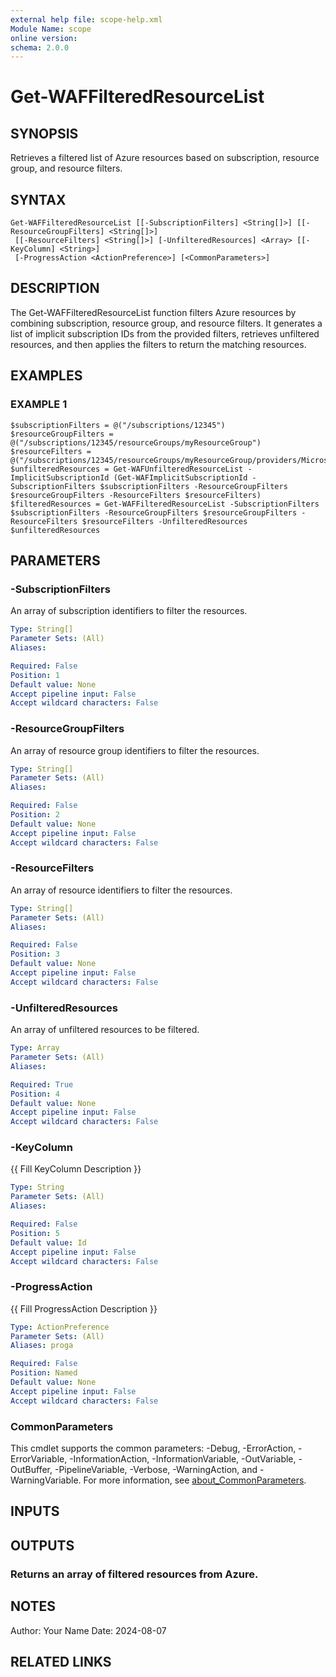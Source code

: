 ```yaml
---
external help file: scope-help.xml
Module Name: scope
online version:
schema: 2.0.0
---
```


# Get-WAFFilteredResourceList

## SYNOPSIS
Retrieves a filtered list of Azure resources based on subscription, resource group, and resource filters.

## SYNTAX

```
Get-WAFFilteredResourceList [[-SubscriptionFilters] <String[]>] [[-ResourceGroupFilters] <String[]>]
 [[-ResourceFilters] <String[]>] [-UnfilteredResources] <Array> [[-KeyColumn] <String>]
 [-ProgressAction <ActionPreference>] [<CommonParameters>]
```

## DESCRIPTION
The Get-WAFFilteredResourceList function filters Azure resources by combining subscription, resource group, and resource filters.
It generates a list of implicit subscription IDs from the provided filters, retrieves unfiltered resources, and then applies the filters to return the matching resources.

## EXAMPLES

### EXAMPLE 1
```
$subscriptionFilters = @("/subscriptions/12345")
$resourceGroupFilters = @("/subscriptions/12345/resourceGroups/myResourceGroup")
$resourceFilters = @("/subscriptions/12345/resourceGroups/myResourceGroup/providers/Microsoft.Compute/virtualMachines/myVM")
$unfilteredResources = Get-WAFUnfilteredResourceList -ImplicitSubscriptionId (Get-WAFImplicitSubscriptionId -SubscriptionFilters $subscriptionFilters -ResourceGroupFilters $resourceGroupFilters -ResourceFilters $resourceFilters)
$filteredResources = Get-WAFFilteredResourceList -SubscriptionFilters $subscriptionFilters -ResourceGroupFilters $resourceGroupFilters -ResourceFilters $resourceFilters -UnfilteredResources $unfilteredResources
```

## PARAMETERS

### -SubscriptionFilters
An array of subscription identifiers to filter the resources.

```yaml
Type: String[]
Parameter Sets: (All)
Aliases:

Required: False
Position: 1
Default value: None
Accept pipeline input: False
Accept wildcard characters: False
```

### -ResourceGroupFilters
An array of resource group identifiers to filter the resources.

```yaml
Type: String[]
Parameter Sets: (All)
Aliases:

Required: False
Position: 2
Default value: None
Accept pipeline input: False
Accept wildcard characters: False
```

### -ResourceFilters
An array of resource identifiers to filter the resources.

```yaml
Type: String[]
Parameter Sets: (All)
Aliases:

Required: False
Position: 3
Default value: None
Accept pipeline input: False
Accept wildcard characters: False
```

### -UnfilteredResources
An array of unfiltered resources to be filtered.

```yaml
Type: Array
Parameter Sets: (All)
Aliases:

Required: True
Position: 4
Default value: None
Accept pipeline input: False
Accept wildcard characters: False
```

### -KeyColumn
{{ Fill KeyColumn Description }}

```yaml
Type: String
Parameter Sets: (All)
Aliases:

Required: False
Position: 5
Default value: Id
Accept pipeline input: False
Accept wildcard characters: False
```

### -ProgressAction
{{ Fill ProgressAction Description }}

```yaml
Type: ActionPreference
Parameter Sets: (All)
Aliases: proga

Required: False
Position: Named
Default value: None
Accept pipeline input: False
Accept wildcard characters: False
```

### CommonParameters
This cmdlet supports the common parameters: -Debug, -ErrorAction, -ErrorVariable, -InformationAction, -InformationVariable, -OutVariable, -OutBuffer, -PipelineVariable, -Verbose, -WarningAction, and -WarningVariable. For more information, see [about_CommonParameters](http://go.microsoft.com/fwlink/?LinkID=113216).

## INPUTS

## OUTPUTS

### Returns an array of filtered resources from Azure.
## NOTES
Author: Your Name
Date: 2024-08-07

## RELATED LINKS
